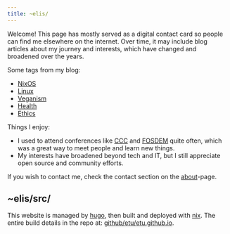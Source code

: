 ```yaml
---
title: ~elis/
---
```


Welcome! This page has mostly served as a digital contact card so
people can find me elsewhere on the internet. Over time, it may
include blog articles about my journey and interests, which have
changed and broadened over the years.

Some tags from my blog:
- [NixOS](/tags/nixos/)
- [Linux](/tags/linux/)
- [Veganism](/tags/veganism/)
- [Health](/tags/health/)
- [Ethics](/tags/ethics/)

Things I enjoy:
- I used to attend conferences like
  [CCC](https://en.wikipedia.org/wiki/Chaos_Communication_Congress)
  and [FOSDEM](https://en.wikipedia.org/wiki/FOSDEM) quite often,
  which was a great way to meet people and learn new things.
- My interests have broadened beyond tech and IT, but I still
  appreciate open source and community efforts.

If you wish to contact me, check the contact section on the
[about](/about)-page.

## ~elis/src/

This website is managed by [hugo](https://gohugo.io/), then built and
deployed with [nix](https://nixos.org/). The entire build details in
the repo at:
[github/etu/etu.github.io](https://github.com/etu/etu.github.io/).
